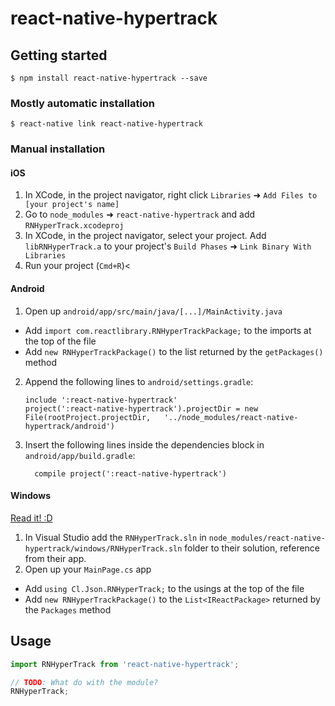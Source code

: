 
# react-native-hypertrack

## Getting started

`$ npm install react-native-hypertrack --save`

### Mostly automatic installation

`$ react-native link react-native-hypertrack`

### Manual installation


#### iOS

1. In XCode, in the project navigator, right click `Libraries` ➜ `Add Files to [your project's name]`
2. Go to `node_modules` ➜ `react-native-hypertrack` and add `RNHyperTrack.xcodeproj`
3. In XCode, in the project navigator, select your project. Add `libRNHyperTrack.a` to your project's `Build Phases` ➜ `Link Binary With Libraries`
4. Run your project (`Cmd+R`)<

#### Android

1. Open up `android/app/src/main/java/[...]/MainActivity.java`
  - Add `import com.reactlibrary.RNHyperTrackPackage;` to the imports at the top of the file
  - Add `new RNHyperTrackPackage()` to the list returned by the `getPackages()` method
2. Append the following lines to `android/settings.gradle`:
  	```
  	include ':react-native-hypertrack'
  	project(':react-native-hypertrack').projectDir = new File(rootProject.projectDir, 	'../node_modules/react-native-hypertrack/android')
  	```
3. Insert the following lines inside the dependencies block in `android/app/build.gradle`:
  	```
      compile project(':react-native-hypertrack')
  	```

#### Windows
[Read it! :D](https://github.com/ReactWindows/react-native)

1. In Visual Studio add the `RNHyperTrack.sln` in `node_modules/react-native-hypertrack/windows/RNHyperTrack.sln` folder to their solution, reference from their app.
2. Open up your `MainPage.cs` app
  - Add `using Cl.Json.RNHyperTrack;` to the usings at the top of the file
  - Add `new RNHyperTrackPackage()` to the `List<IReactPackage>` returned by the `Packages` method


## Usage
```javascript
import RNHyperTrack from 'react-native-hypertrack';

// TODO: What do with the module?
RNHyperTrack;
```
  